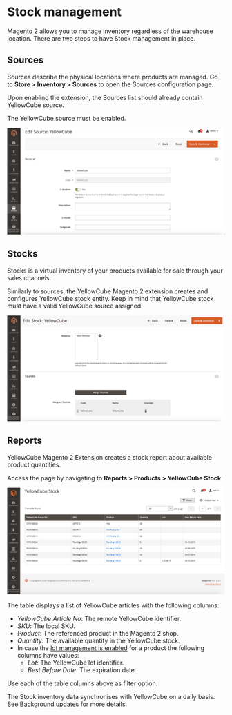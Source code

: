# Stock management

Magento 2 allows you to manage inventory regardless of the warehouse location. There are two steps to have Stock management in place.

## Sources

Sources describe the physical locations where products are managed. Go to **Store &gt; Inventory &gt; Sources** to open the Sources configuration page. 

Upon enabling the extension, the Sources list should already contain YellowCube source.

The YellowCube source must be enabled. 

![](assets/magento2_yellowcube_stock_sources.png)

## Stocks

Stocks is a virtual inventory of your products available for sale through your sales channels.

Similarly to sources, the YellowCube Magento 2 extension creates and configures YellowCube stock entity. Keep in mind that YellowCube stock must have a valid YellowCube source assigned.

![](assets/magento2_yellowcube_stock_stocks.png)

##  Reports

YellowCube Magento 2 Extension creates a stock report about available product quantities.

Access the page by navigating to **Reports &gt; Products &gt; YellowCube Stock**.

![](assets/magento2_yellowcube_reports.png)

The table displays a list of YellowCube articles with the following columns:

* _YellowCube Article No_: The remote YellowCube identifier.
* _SKU_: The local SKU.
* _Product_: The referenced product in the Magento 2 shop.
* _Quantity_: The available quantity in the YellowCube stock.
* In case the [lot management is enabled](products.md#advanced-lot-management) for a product the following columns have values:
  * _Lot_: The YellowCube lot identifier.
  * _Best Before Date_: The expiration date.

Use each of the table columns above as filter option. 

The Stock inventory data synchronises with YellowCube on a daily basis. See [Background updates](background-updates.md) for more details.

